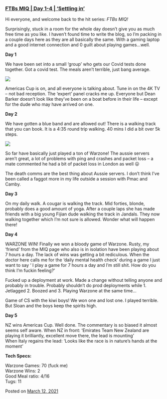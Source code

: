 
### [FTBs MIQ | Day 1-4 | ‘Settling in’](https://fazthebro.com/2021/03/17/ftbs-miq-day-1-4-settling-in/)

Hi everyone, and welcome back to the hit series: _FTBs MIQ!_

Surprisingly, stuck in a room for the whole day doesn’t give you as much free time as you like. I haven’t found time to write the blog, so I’m packing in a couple days here as they are all basically the same. With a gaming laptop and a good internet connection and 0 guilt about playing games…well.

**Day 1**

We have been set into a small ‘group’ who gets our Covid tests done together. Got a covid test. The meals aren’t terrible, just bang average.

![](https://fazthebro.com/wp-content/uploads/2021/03/meal-edited.jpg)

Americas Cup is on, and all everyone is talking about. Tune in on the 4K TV – not bad reception. The ‘expert’ panel cracks me up. Everyone but Dean Barker doesn’t look like they’ve been on a boat before in their life – except for the dude who may have arrived on one.

**Day 2**

We have gotten a blue band and are allowed out! There is a walking track that you can book. It is a 4:35 round trip walking. 40 mins I did a bit over 5k steps.

![](https://fazthebro.com/wp-content/uploads/2021/03/walkingtrack-1920x1080.jpg)

So far have basically just played a ton of Warzone! The aussie servers aren’t great, a lot of problems with ping and crashes and packet loss – a mate commented he had a bit of packet loss in London as well 😛

The death comms are the best thing about Aussie servers. I don’t think I’ve been called a faggot more in my life outside a session with Pmac and Camby.

**Day 3**

On my daily walk. A cougar is walking the track. Mid forties, blonde, probably does a good amount of yoga. After a couple laps she has made friends with a big young Fijian dude walking the track in Jandals. They now walking together which I’m not sure is allowed. Wonder what will happen there!

**Day 4**

WARZONE WIN! Finally we won a bloody game of Warzone. Rusty, my ‘friend’ from the MIQ page who also is in isolation have been playing about 7 hours a day. The lack of wins was getting a bit rediculous. When the doctor here calls me for the ‘daily mental health check’ during a game I just want to say ‘ I play a game for 7 hours a day and I’m still shit. How do you think I’m fuckin feeling?’

Fucked up a deployment at work. Made a change without telling anyone and probably in trouble. Probably shouldn’t do prod deployments while 1. Jetlagged 2. Boozed and 3. Playing Warzone at the same time…

Game of CS with the kiwi boys! We won one and lost one. I played terrible. But Sloan and the boys keep the spirits high.

**Day 5**

NZ wins Americas Cup. Well done. The commentary is so biased it almost seems self aware. When NZ in front: ‘Emirates Team New Zealand are playing it brilliantly, excellent move there, the lead is mounting’  
When Italy regains the lead: ‘Looks like the race is in nature’s hands at the moment’

**Tech Specs:**

Warzone Games: 70 (fuck me)  
Warzone Wins: 2  
Good Meal ratio: 4/16  
Tugs: 11

Posted on [March 12, 2021](https://fazthebro.com/2021/03/12/new-series-ftb-in-miq/)
